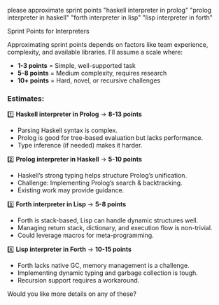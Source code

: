 please approximate sprint points "haskell interpreter in prolog" "prolog interpreter in haskell" "forth interpreter in lisp" "lisp interpreter in forth"

Sprint Points for Interpreters

Approximating sprint points depends on factors like team experience, complexity, and available libraries. I'll assume a scale where:  
- **1-3 points** = Simple, well-supported task  
- **5-8 points** = Medium complexity, requires research  
- **10+ points** = Hard, novel, or recursive challenges  

### **Estimates:**  
1️⃣ **Haskell interpreter in Prolog** → **8-13 points**  
   - Parsing Haskell syntax is complex.  
   - Prolog is good for tree-based evaluation but lacks performance.  
   - Type inference (if needed) makes it harder.  

2️⃣ **Prolog interpreter in Haskell** → **5-10 points**  
   - Haskell’s strong typing helps structure Prolog’s unification.  
   - Challenge: Implementing Prolog’s search & backtracking.  
   - Existing work may provide guidance.  

3️⃣ **Forth interpreter in Lisp** → **5-8 points**  
   - Forth is stack-based, Lisp can handle dynamic structures well.  
   - Managing return stack, dictionary, and execution flow is non-trivial.  
   - Could leverage macros for meta-programming.  

4️⃣ **Lisp interpreter in Forth** → **10-15 points**  
   - Forth lacks native GC, memory management is a challenge.  
   - Implementing dynamic typing and garbage collection is tough.  
   - Recursion support requires a workaround.  

Would you like more details on any of these?
